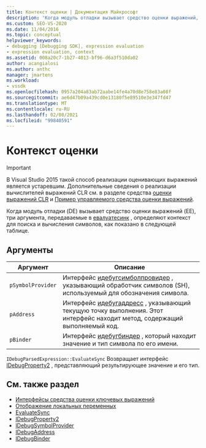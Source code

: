 ```yaml
---
title: Контекст оценки | Документация Майкрософт
description: 'Когда модуль отладки вызывает средство оценки выражений, аргументы определяют контекст для поиска и вычисления символов: Псимболпровидер, Паддресс и Пбиндер.'
ms.custom: SEO-VS-2020
ms.date: 11/04/2016
ms.topic: conceptual
helpviewer_keywords:
- debugging [Debugging SDK], expression evaluation
- expression evaluation, context
ms.assetid: 008a20c7-1b27-4013-bf96-d6a3f510da02
author: acangialosi
ms.author: anthc
manager: jmartens
ms.workload:
- vssdk
ms.openlocfilehash: 0957a204a83ab72aabe14fe4a70d8e758e83a08f
ms.sourcegitcommit: ae6d47b09a439cd0e13180f5e89510e3e347fd47
ms.translationtype: MT
ms.contentlocale: ru-RU
ms.lasthandoff: 02/08/2021
ms.locfileid: "99840591"
---
```

# <a name="evaluation-context"></a>Контекст оценки
> [!IMPORTANT]
> В Visual Studio 2015 такой способ реализации оценивающих выражений является устаревшим. Дополнительные сведения о реализации вычислителей выражений CLR см. в разделе средства [оценки выражений CLR](https://github.com/Microsoft/ConcordExtensibilitySamples/wiki/CLR-Expression-Evaluators) и [Пример управляемого средства оценки выражений](https://github.com/Microsoft/ConcordExtensibilitySamples/wiki/Managed-Expression-Evaluator-Sample).

 Когда модуль отладки (DE) вызывает средство оценки выражений (EE), три аргумента, передаваемые в [евалуатесинк](../../extensibility/debugger/reference/idebugparsedexpression-evaluatesync.md) , определяют контекст для поиска и вычисления символов, как показано в следующей таблице.

## <a name="arguments"></a>Аргументы

|Аргумент|Описание|
|--------------|-----------------|
|`pSymbolProvider`|Интерфейс [идебугсимболпровидер](../../extensibility/debugger/reference/idebugsymbolprovider.md) , указывающий обработчик символов (SH), используемый для обозначения символа.|
|`pAddress`|Интерфейс [идебугаддресс](../../extensibility/debugger/reference/idebugaddress.md) , указывающий текущую точку выполнения. Этот интерфейс находит метод, содержащий выполняемый код.|
|`pBinder`|Интерфейс [идебугбиндер](../../extensibility/debugger/reference/idebugbinder.md) , который находит значение и тип символа по его имени.|

 `IDebugParsedExpression::EvaluateSync` Возвращает интерфейс [IDebugProperty2](../../extensibility/debugger/reference/idebugproperty2.md) , представляющий результирующее значение и его тип.

## <a name="see-also"></a>См. также раздел
- [Интерфейсы средства оценки ключевых выражений](../../extensibility/debugger/key-expression-evaluator-interfaces.md)
- [Отображение локальных переменных](../../extensibility/debugger/displaying-locals.md)
- [EvaluateSync](../../extensibility/debugger/reference/idebugparsedexpression-evaluatesync.md)
- [IDebugProperty2](../../extensibility/debugger/reference/idebugproperty2.md)
- [IDebugSymbolProvider](../../extensibility/debugger/reference/idebugsymbolprovider.md)
- [IDebugAddress](../../extensibility/debugger/reference/idebugaddress.md)
- [IDebugBinder](../../extensibility/debugger/reference/idebugbinder.md)
